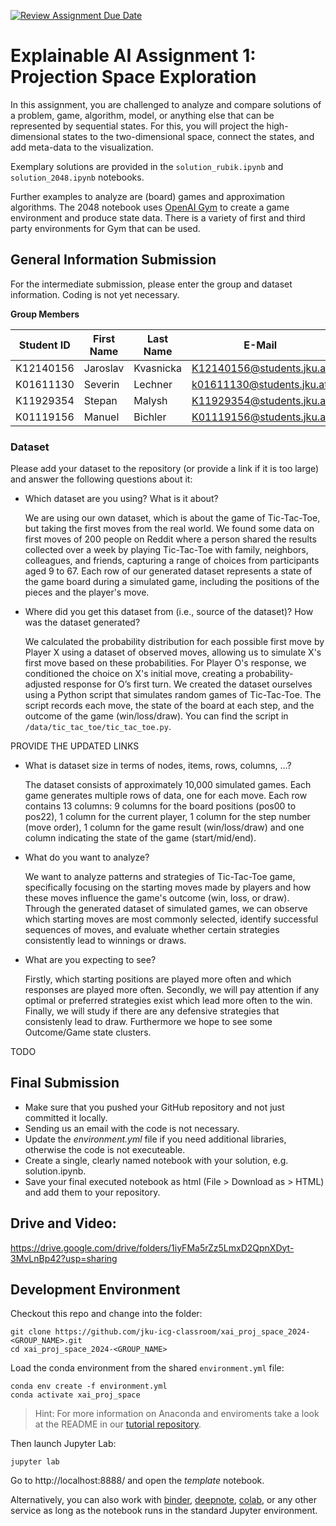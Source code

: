 [![Review Assignment Due Date](https://classroom.github.com/assets/deadline-readme-button-22041afd0340ce965d47ae6ef1cefeee28c7c493a6346c4f15d667ab976d596c.svg)](https://classroom.github.com/a/-VohRijK)

# Explainable AI Assignment 1: Projection Space Exploration
In this assignment, you are challenged to analyze and compare solutions of a problem, game, algorithm, model, or anything else that can be represented by sequential states. For this, you will project the high-dimensional states to the two-dimensional space, connect the states, and add meta-data to the visualization.

Exemplary solutions are provided in the `solution_rubik.ipynb` and `solution_2048.ipynb` notebooks. 

Further examples to analyze are (board) games and approximation algorithms. The 2048 notebook uses [OpenAI Gym](https://gym.openai.com/) to create a game environment and produce state data. There is a variety of first and third party environments for Gym that can be used.

## General Information Submission

For the intermediate submission, please enter the group and dataset information. Coding is not yet necessary.

**Group Members**

| Student ID | First Name | Last Name | E-Mail                    | Workload [%] |
| ----------|------------|-----------|---------------------------|--------------|
| K12140156 | Jaroslav   | Kvasnicka | K12140156@students.jku.at | 25           |
| K01611130 | Severin    | Lechner   | k01611130@students.jku.at | 25           |
| K11929354 | Stepan     | Malysh    | K11929354@students.jku.at | 25           |
| K01119156 | Manuel     | Bichler   | K01119156@students.jku.at | 25           |

### Dataset
Please add your dataset to the repository (or provide a link if it is too large) and answer the following questions about it:

* Which dataset are you using? What is it about?
 
  We are using our own dataset, which is about the game of Tic-Tac-Toe, but taking the first moves from the real world. We found some data on first moves of 200 people on Reddit where a person shared the results collected over a week by playing Tic-Tac-Toe with family, neighbors, colleagues, and friends, capturing a range of choices from participants aged 9 to 67. Each row of our generated dataset represents a state of the game board during a simulated game, including the positions of the pieces and the player's move. 
* Where did you get this dataset from (i.e., source of the dataset)? How was the dataset generated?

  We calculated the probability distribution for each possible first move by Player X using a dataset of observed moves, allowing us to simulate X's first move based on these probabilities. For Player O's response, we conditioned the choice on X's initial move, creating a probability-adjusted response for O’s first turn. We created the dataset ourselves using a Python script that simulates random games of Tic-Tac-Toe. The script records each move, the state of the board at each step, and the outcome of the game (win/loss/draw). You can find the script in `/data/tic_tac_toe/tic_tac_toe.py`. 

PROVIDE THE UPDATED LINKS
  
* What is dataset size in terms of nodes, items, rows, columns, ...?

  The dataset consists of approximately 10,000 simulated games. Each game generates multiple rows of data, one for each move. Each row contains 13 columns: 9 columns for the board positions (pos00 to pos22), 1 column for the current player, 1 column for the step number (move order), 1 column for the game result (win/loss/draw) and one column indicating the state of the game (start/mid/end).
  
* What do you want to analyze?

  We want to analyze patterns and strategies of Tic-Tac-Toe game, specifically focusing on the starting moves made by players and how these moves influence the game's outcome (win, loss, or draw). Through the generated dataset of simulated games, we can observe which starting moves are most commonly selected, identify successful sequences of moves, and evaluate whether certain strategies consistently lead to winnings or draws.
  
* What are you expecting to see?

  Firstly, which starting positions are played more often and which responses are played more often. Secondly, we will pay attention if any optimal or preferred strategies exist which lead more often to the win. Finally, we will study if there are any defensive strategies that consistenly lead to draw. Furthermore we hope to see some Outcome/Game state clusters.

TODO

## Final Submission

* Make sure that you pushed your GitHub repository and not just committed it locally.
* Sending us an email with the code is not necessary.
* Update the *environment.yml* file if you need additional libraries, otherwise the code is not executeable.
* Create a single, clearly named notebook with your solution, e.g. solution.ipynb.
* Save your final executed notebook as html (File > Download as > HTML) and add them to your repository.

## Drive and Video:
https://drive.google.com/drive/folders/1iyFMa5rZz5LmxD2QpnXDyt-3MvLnBp42?usp=sharing

## Development Environment

Checkout this repo and change into the folder:
```
git clone https://github.com/jku-icg-classroom/xai_proj_space_2024-<GROUP_NAME>.git
cd xai_proj_space_2024-<GROUP_NAME>
```

Load the conda environment from the shared `environment.yml` file:
```
conda env create -f environment.yml
conda activate xai_proj_space
```

> Hint: For more information on Anaconda and enviroments take a look at the README in our [tutorial repository](https://github.com/JKU-ICG/python-visualization-tutorial).

Then launch Jupyter Lab:
```
jupyter lab
```

Go to http://localhost:8888/ and open the *template* notebook.

Alternatively, you can also work with [binder](https://mybinder.org/), [deepnote](https://deepnote.com/), [colab](https://colab.research.google.com/), or any other service as long as the notebook runs in the standard Jupyter environment.
